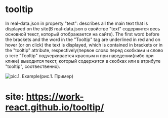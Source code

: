 # tooltip

In real-data.json in property "text": describes all the main text that is displayed on the site(В real-data.json в свойстве "text" содержится весь основной текст, который отображается на сайте).
The first word before the brackets and the word in the "Tooltip" tag are underlined in red and on hover (or on click) the text is displayed, which is contained in brackets or in the "tooltip" attribute, respectively(первое слово перед скобками и слово в теге "Tooltip" подчеркивается красным и при наведении(либо при клике) выводится текст, который содержится в скобках или в атрибуте "tooltip", соотвественно).

![pic.1. Example(рис.1. Пример)](https://github.com/work-react/tooltip/blob/main/image.jpg?raw=true "Example(Пример)")

# site: https://work-react.github.io/tooltip/
